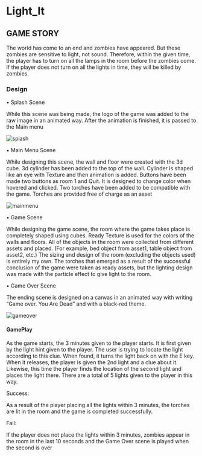 # Light_It
## GAME STORY 
The world has come to an end and zombies have appeared. But these zombies are sensitive to 
light, not sound. Therefore, within the given time, the player has to turn on all the lamps in the 
room before the zombies come. If the player does not turn on all the lights in time, they will be 
killed by zombies.
### Design
• Splash Scene

While this scene was being made, the logo of the game was added to the raw image in an 
animated way. After the animation is finished, it is passed to the Main menu

![splash](https://user-images.githubusercontent.com/59119008/126046980-a3a706ef-e626-4d61-9ed0-aa6a32467e95.png)

• Main Menu Scene

While designing this scene, the wall and floor were created with the 3d cube. 3d cylinder has 
been added to the top of the wall. Cylinder is shaped like an eye with Texture and then 
animation is added. Buttons have been made two buttons as room 1 and Quit. It is designed to 
change color when hovered and clicked. Two torches have been added to be compatible with 
the game. Torches are provided free of charge as an asset

![mainmenu](https://user-images.githubusercontent.com/59119008/126047039-c77b7f64-4330-4c2f-8b77-fe389c28752e.png)

• Game Scene

While designing the game scene, the room where the game takes place is completely shaped 
using cubes. Ready Texture is used for the colors of the walls and floors. All of the objects in 
the room were collected from different assets and placed. (For example, bed object from asset1, 
table object from asset2, etc.) The sizing and design of the room (excluding the objects used) 
is entirely my own. The torches that emerged as a result of the successful conclusion of the 
game were taken as ready assets, but the lighting design was made with the particle effect to 
give light to the room.

• Game Over Scene

The ending scene is designed on a canvas in an animated way with writing “Game over. You 
Are Dead” and with a black-red theme.

![gameover](https://user-images.githubusercontent.com/59119008/126047066-caf182af-ee58-4a63-90a4-512be1daa0f2.png)

#### GamePlay

As the game starts, the 3 minutes given to the player starts. It is first given by the light hint 
given to the player. The user is trying to locate the light according to this clue. When found, it 
turns the light back on with the E key. When it releases, the player is given the 2nd light and a 
clue about it. Likewise, this time the player finds the location of the second light and places the 
light there. There are a total of 5 lights given to the player in this way.

Success: 

As a result of the player placing all the lights within 3 minutes, the torches are lit in the room 
and the game is completed successfully.

Fail: 

If the player does not place the lights within 3 minutes, zombies appear in the room in the last 
10 seconds and the Game Over scene is played when the second is over
